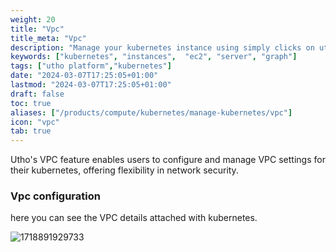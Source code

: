 ```yaml
---
weight: 20
title: "Vpc"
title_meta: "Vpc"
description: "Manage your kubernetes instance using simply clicks on utho platform"
keywords: ["kubernetes", "instances",  "ec2", "server", "graph"]
tags: ["utho platform","kubernetes"]
date: "2024-03-07T17:25:05+01:00"
lastmod: "2024-03-07T17:25:05+01:00"
draft: false
toc: true
aliases: ["/products/compute/kubernetes/manage-kubernetes/vpc"]
icon: "vpc"
tab: true
---
```

Utho's VPC feature enables users to configure and manage VPC settings for their kubernetes, offering flexibility in network security.

### Vpc configuration

here you can see the VPC details attached with kubernetes.

![1718891929733](image/index/1718891929733.png)

